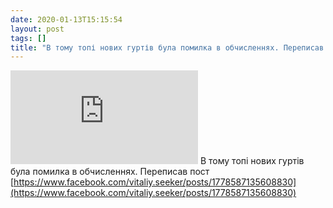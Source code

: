 ```yaml
---
date: 2020-01-13T15:15:54
layout: post
tags: []
title: "В тому топі нових гуртів була помилка в обчисленнях. Переписав пост "
---
```

![В тому топі нових гуртів була помилка в обчисленнях. Переписав пост ](https://external.flwo2-1.fna.fbcdn.net/safe_image.php?d=AQCmNpphHyHsl7Gl&amp;w=236&amp;h=236&amp;url=https%3A%2F%2Ftelegram.org%2Fimg%2Ft_logo.png&amp;cfs=1&amp;_nc_cb=1&amp;_nc_hash=AQDag74QDXunseJ1)
В тому топі нових гуртів була помилка в обчисленнях. Переписав пост [https://www.facebook.com/vitaliy.seeker/posts/1778587135608830](https://www.facebook.com/vitaliy.seeker/posts/1778587135608830)
